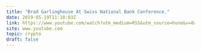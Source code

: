 ```yaml
---
title: "Brad Garlinghouse At Swiss National Bank Conference."
date: 2019-05-19T11:18:03Z
link: https://www.youtube.com/watch?utm_medium=RSS&utm_source=hune&v=0aBu4tGI9QQ
site: www.youtube.com
topic: crypto
draft: false
---
```

